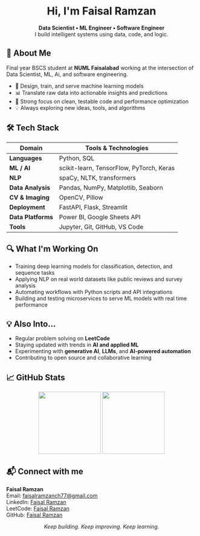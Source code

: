<h1 align="center">Hi, I'm Faisal Ramzan </h1>

<p align="center">
  <b>Data Scientist • ML Engineer • Software Engineer</b><br>
  I build intelligent systems using data, code, and logic.
</p>

## 🧠 About Me

Final year BSCS student at **NUML Faisalabad** working at the intersection of Data Scientist, ML, Ai, and software engineering.

- 🧠 Design, train, and serve machine learning models  
- 📊 Translate raw data into actionable insights and predictions  
- 🧪 Strong focus on clean, testable code and performance optimization  
- 💡 Always exploring new ideas, tools, and algorithms  


## 🛠️ Tech Stack

| Domain             | Tools & Technologies |
|--------------------|----------------------|
| **Languages**       | Python, SQL |
| **ML / AI**         | scikit-learn, TensorFlow, PyTorch, Keras |
| **NLP**             | spaCy, NLTK, transformers |
| **Data Analysis**   | Pandas, NumPy, Matplotlib, Seaborn |
| **CV & Imaging**    | OpenCV, Pillow |
| **Deployment**      | FastAPI, Flask, Streamlit |
| **Data Platforms**  | Power BI, Google Sheets API |
| **Tools**           | Jupyter, Git, GitHub, VS Code  |



## 🔍 What I'm Working On

- Training deep learning models for classification, detection, and sequence tasks  
- Applying NLP on real world datasets like public reviews and survey analysis  
- Automating workflows with Python scripts and API integrations  
- Building and testing microservices to serve ML models with real time performance  



## 💡 Also Into...

- Regular problem solving on **LeetCode**  
- Staying updated with trends in **AI and applied ML**  
- Experimenting with **generative AI**, **LLMs**, and **AI-powered automation**  
- Contributing to open source and collaborative learning  



## 📈 GitHub Stats

<p align="center">
   <img src="https://github-readme-stats.vercel.app/api?username=FaisalRamzan77&show_icons=true&theme=radical&logo=github" height="165">
  <img src="https://github-readme-stats.vercel.app/api/top-langs/?username=FaisalRamzan77&layout=compact&theme=radical" height="165">
</p>



## 📬 Connect with me
**Faisal Ramzan**  
 Email: [faisalramzanch77@gmail.com](mailto:faisalramzanch77@gmail.com)  
 LinkedIn: [Faisal Ramzan](https://www.linkedin.com/in/faisalramzan77/)  
 LeetCode: [Faisal Ramzan](https://leetcode.com/u/faisalramzan_77/)  
 GitHub: [Faisal Ramzan](https://github.com/faisalramzan77)


<p align="center"><i>Keep building. Keep improving. Keep learning.</i></p>
